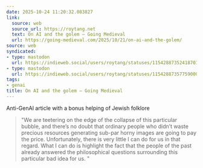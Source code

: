 ```yaml
---
date: 2025-10-24 11:20:32.083827
link:
  source: web
  source_url: https://roytang.net
  text: On AI and the golem – Going Medieval
  url: https://going-medieval.com/2025/10/21/on-ai-and-the-golem/
source: web
syndicated:
- type: mastodon
  url: https://indieweb.social/users/roytang/statuses/115428873524187013
- type: mastodon
  url: https://indieweb.social/users/roytang/statuses/115428873577590003
tags:
- genai
title: On AI and the golem – Going Medieval
---
```


Anti-GenAI article with a bonus helping of Jewish folklore
<!--sep-->
> "We are teetering on the edge of the collapse of this particular bubble, and there’s no doubt that ordinary people who didn’t waste precious resources generating sub-par horny images are going to pay the price. Unfortunately, there is very little I can do for us in that regard. What I can do is highlight the fact that the people of the past already answered the philosophical questions surrounding this particular bad idea for us. "